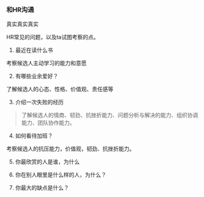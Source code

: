 ### 和HR沟通

真实真实真实


HR常见的问题，以及ta试图考察的点。


1. 最近在读什么书

考察候选人主动学习的能力和意愿

2. 有哪些业余爱好？

了解候选人的心态、性格、价值观、责任感等

3. 介绍一次失败的经历

> 了解候选人的情商、韧劲、抗挫折能力、问题分析与解决的能力、组织协调能力、团队协作能力。

4. 如何看待加班？

考察候选人的抗压能力，价值观，韧劲、抗挫折能力。

5. 你最欣赏的人是谁，为什么

6. 你在别人眼里是什么样的人，为什么？

7. 你最大的缺点是什么？